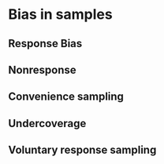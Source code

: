 # Bias in samples

## Response Bias


## Nonresponse


## Convenience sampling


## Undercoverage


## Voluntary response sampling



